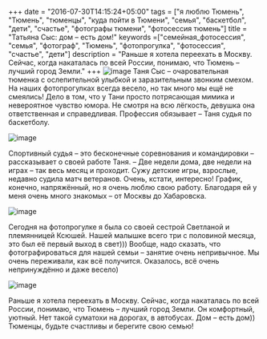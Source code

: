 +++
date = "2016-07-30T14:15:24+05:00"
tags = ["я люблю Тюмень", "Тюмень", "тюменцы", "куда пойти в Тюмени", "семья", "баскетбол", "дети", "счастье", "фотографы тюмени", "фотосессия тюмень"]
title = "Татьяна Сыс: дом – есть дом!"
keywords =["семейная_фотосессия", "семья", "фотограф", "Тюмень", "фотопрогулка", "фотосессия", "счастье", "дети"]
description = "Раньше я хотела переехать в Москву. Сейчас, когда накаталась по всей России, понимаю, что Тюмень – лучший город Земли."
+++
![image](/post/sis_first.jpg)
Таня Сыс – очаровательная тюменка с ослепительной улыбкой и заразительным звонким смехом. На наших фотопрогулках всегда весело, но так много мы ещё не смеялись! 
Дело в том, что у Тани просто потрясающая мимика и невероятное чувство юмора. Не смотря на всю лёгкость, девушка она ответственная и справедливая. Профессия обязывает – 
Таня судья по баскетболу.
<!--more-->
![image](/post/sis_second.jpg)

Спортивный судья – это бесконечные соревнования и командировки – рассказывает о своей работе Таня. – Две недели дома, две недели на играх – так весь месяц и проходит. 
Сужу детские игры, взрослые, недавно судила матч ветеранов. Очень, кстати, интересно! График, конечно, напряжённый, но я очень люблю свою работу. Благодаря ей у меня очень
много знакомых – от Москвы до Хабаровска. 

![image](/post/sis_third.jpg)

Сегодня на фотопрогулке я была со своей сестрой Светланой и племянницей Ксюшей. Нашей малышке всего три с половиной месяца, это был её первый выход в свет)))
Вообще, надо сказать, что фотографироваться для нашей семьи – занятие очень непривычное. Мы очень переживали, как всё получится. Оказалось, всё очень непринуждённо и даже весело)

![image](/post/sis_fourth.jpg)

Раньше я хотела переехать в Москву. Сейчас, когда накаталась по всей России, понимаю, что Тюмень – лучший город Земли. Он комфортный, уютный. Нет такой суматохи на дорогах,
 в автобусах. Дом – есть дом))
Тюменцы, будьте счастливы и берегите свою семью!


